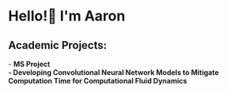 <h1> Hello!👋 I'm Aaron </h1>
<h2>Academic Projects: </h2>
- <b> MS Project </br>
  - Developing Convolutional Neural Network Models to Mitigate Computation Time for Computational Fluid Dynamics


